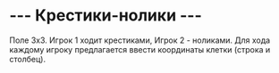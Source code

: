# --- Крестики-нолики ---

Поле 3x3. Игрок 1 ходит крестиками, Игрок 2 - ноликами. Для хода каждому игроку предлагается ввести координаты клетки (строка и столбец).
